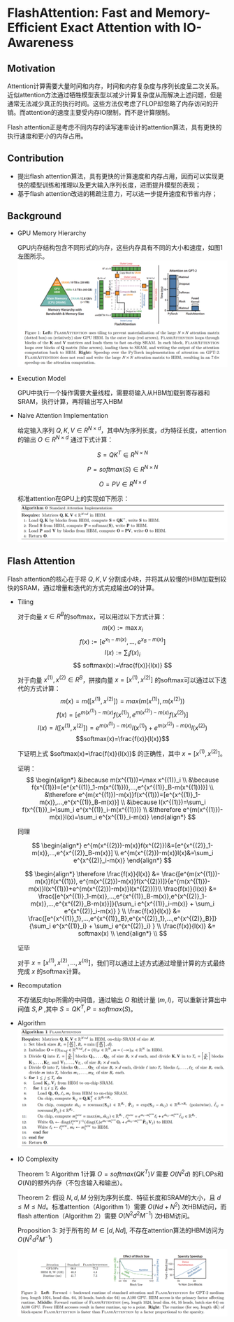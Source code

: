 # FlashAttention: Fast and Memory-Efficient Exact Attention with IO-Awareness

## Motivation
Attention计算需要大量时间和内存，时间和内存复杂度与序列长度呈二次关系。近似attention方法通过牺牲模型表型以减少计算复杂度从而解决上述问题，但是通常无法减少真正的执行时间。这些方法仅考虑了FLOP却忽略了内存访问的开销。而attention的速度主要受内存IO限制，而不是计算限制。

Flash attention正是考虑不同内存的读写速率设计的attention算法，具有更快的执行速度和更小的内存占用。

## Contribution
* 提出flash attention算法，具有更快的计算速度和内存占用，因而可以实现更快的模型训练和推理以及更大输入序列长度，进而提升模型的表现；
* 基于flash attention改进的稀疏注意力，可以进一步提升速度和节省内存；

## Background
* GPU Memory Hierarchy

    GPU内存结构包含不同形式的内存，这些内存具有不同的大小和速度，如图1左图所示。
    ![fig1](./assets/flashattention_fig1.png)

* Execution Model

    GPU中执行一个操作需要大量线程，需要将输入从HBM加载到寄存器和SRAM，执行计算，再将输出写入HBM

* Naive Attention Implementation

    给定输入序列 $Q,K,V\in R^{N\times d}$，其中$N$为序列长度，$d$为特征长度，attention的输出 $O\in R^{N \times d}$ 通过下式计算：
    
    $$S=QK^T\in R^{N\times N}$$
    
    $$P=softmax(S)\in R^{N\times N}$$
    
    $$O=PV\in R^{N\times d}$$

    标准attention在GPU上的实现如下所示：
    ![alg0](./assets/flashattention_alg0.png)

## Flash Attention

Flash attention的核心在于将 $Q,K,V$ 分割成小块，并将其从较慢的HBM加载到较快的SRAM，通过增量和迭代的方式完成输出$O$的计算。

* Tiling

    对于向量 $x\in R^B$的softmax，可以用过以下方式计算：
    $$ m(x):=\max x_i$$ 
    $$ f(x):=[e^{x_1-m(x)}, ... , e^{x_B-m(x)}] $$
    $$ l(x):=\sum_i f(x)_i $$
    $$ softmax(x):=\frac{f(x)}{l(x)} $$

    对于向量 $x^{(1)},x^{(2)} \in R^B$，拼接向量 $x=[x^{(1)}, x^{(2)}]$ 的softmax可以通过以下迭代的方式计算：
    $$ m(x)=m([x^{(1)}, x^{(2)}])=max(m(x^{(1)}), m(x^{(2)}))$$
    $$ f(x)=[e^{m(x^{(1)})-m(x)}f(x^{(1)}), e^{m(x^{(2)})-m(x)}f(x^{(2)})]$$
    $$l(x)=l([x^{(1)}, x^{(2)}])=e^{m(x^{(1)})-m(x)}l(x^{(1)})+e^{m(x^{(2)})-m(x)}l(x^{(2)})$$
    $$softmax(x)=\frac{f(x)}{l(x)}$$

    下证明上式 $softmax(x)=\frac{f(x)}{l(x)}$ 的正确性，其中 $x=[x^{(1)}, x^{(2)}]$。
    
    证明：
    $$
    \begin{align*}
    &\because m(x^{(1)})=\max x^{(1)}_i \\
    &\because f(x^{(1)})=[e^{x^{(1)}_1-m(x^{(1)})},...,e^{x^{(1)}_B-m(x^{(1)})}] \\
    &\therefore e^{m(x^{(1)})-m(x)}f(x^{(1)})=[e^{x^{(1)}_1-m(x)},...,e^{x^{(1)}_B-m(x)}] \\
    &\because l(x^{(1)})=\sum_i f(x^{(1)})_i=\sum_i e^{x^{(1)}_i-m(x^{(1)})} \\
    &\therefore e^{m(x^{(1)})-m(x)}l(x)=\sum_i e^{x^{(1)}_i-m(x)} 
    \end{align*}
    $$

    同理

    $$
    \begin{align*}
    e^{m(x^{(2)})-m(x)}f(x^{(2)})&=[e^{x^{(2)}_1-m(x)},...,e^{x^{(2)}_B-m(x)}] \\
    e^{m(x^{(2)})-m(x)}l(x)&=\sum_i e^{x^{(2)}_i-m(x)} 
    \end{align*}
    $$

    $$
    \begin{align*}
    \therefore \frac{f(x)}{l(x)} &= \frac{[e^{m(x^{(1)})-m(x)}f(x^{(1)}), e^{m(x^{(2)})-m(x)}f(x^{(2)})]}{e^{m(x^{(1)})-m(x)}l(x^{(1)})+e^{m(x^{(2)})-m(x)}l(x^{(2)})}\\
    \frac{f(x)}{l(x)} &= \frac{[e^{x^{(1)}_1-m(x)},...,e^{x^{(1)}_B-m(x)},e^{x^{(2)}_1-m(x)},...,e^{x^{(2)}_B-m(x)}]}{\sum_i e^{x^{(1)}_i-m(x)} + \sum_i e^{x^{(2)}_i-m(x)} } \\
    \frac{f(x)}{l(x)} &= \frac{[e^{x^{(1)}_1},...,e^{x^{(1)}_B},e^{x^{(2)}_1},...,e^{x^{(2)}_B}]}{\sum_i e^{x^{(1)}_i} + \sum_i e^{x^{(2)}_i} } \\
    \frac{f(x)}{l(x)} &= softmax(x) \\
    \end{align*} \\
    $$

    证毕
    
    对于 $x=[x^{(1)}, x^{(2)}, ..., x^{(n)}]$，我们可以通过上述方式通过增量计算的方式最终完成 $x$ 的softmax计算。

* Recomputation
    
    不存储反向bp所需的中间值，通过输出 $O$ 和统计量 $(m, l)$，可以重新计算出中间值 $S,P$ ,其中 $S = QK^T, P=softmax(S)$。
    
* Algorithm
    ![alg1](./assets/flashattention_alg1.png)

* IO Complexity

    Theorem 1: Algorithm 1计算 $O=softmax(QK^T)V$ 需要 $O(N^2d)$ 的FLOPs和 $O(N)$的额外内存（不包含输入和输出）。

    Theorem 2: 假设 $N,d,M$ 分别为序列长度、特征长度和SRAM的大小，且 $d\le M\le Nd$。标准attention（Algorithm 1）需要 $O(Nd+N^2)$ 次HBM访问，而flash attention（Algorithm 2）需要 $O(N^2d^2M^{-1})$ 次HBM访问。

    Proposition 3: 对于所有的 $M \in [d, Nd]$, 不存在attention算法的HBM访问为 $O(N^2d^2M^{-1})$

    ![fig2](./assets/flashattention_fig2.png)